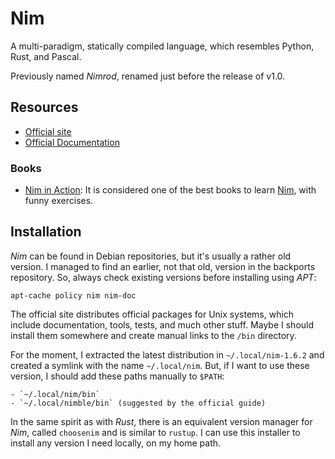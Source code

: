 Nim
===

A multi-paradigm, statically compiled language, which resembles Python, Rust,
and Pascal.

Previously named _Nimrod_, renamed just before the release of v1.0.


Resources
---------

 - [Official site](https://nim-lang.org/)
 - [Official Documentation](https://nim-lang.org/documentation.html)

[Nim]:	https://nim-lang.org/

### Books ###

 - [Nim in Action](https://book.picheta.me/):
   It is considered one of the best books to learn [Nim], with funny exercises.


Installation
------------

_Nim_ can be found in Debian repositories, but it's usually a rather old
version.  I managed to find an earlier, not that old, version in the backports
repository.  So, always check existing versions before installing using _APT_:

    apt-cache policy nim nim-doc

The official site distributes official packages for Unix systems, which include
documentation, tools, tests, and much other stuff.  Maybe I should install them
somewhere and create manual links to the `/bin` directory.

For the moment, I extracted the latest distribution in `~/.local/nim-1.6.2` and
created a symlink with the name `~/.local/nim`.  But, if I want to use these
version, I should add these paths manually to `$PATH`:

    - `~/.local/nim/bin`
    - `~/.local/nimble/bin` (suggested by the official guide)

In the same spirit as with _Rust_, there is an equivalent version manager for
_Nim_, called `choosenim` and is similar to `rustup`.  I can use this installer
to install any version I need locally, on my home path.
